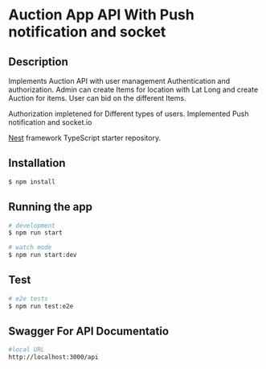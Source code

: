 # Auction App API With Push notification and socket

## Description
Implements Auction API with user management Authentication and authorization. Admin can create Items for location with Lat Long and create Auction for items.
User can bid on the different Items.

Authorization impletened for Different types of users.
Implemented Push notification and socket.io



[Nest](https://github.com/nestjs/nest) framework TypeScript starter repository.

## Installation

```bash
$ npm install
```

## Running the app

```bash
# development
$ npm run start

# watch mode
$ npm run start:dev

```

## Test

```bash
# e2e tests
$ npm run test:e2e
```
## Swagger For API Documentatio

```bash
#local URL
http://localhost:3000/api
```